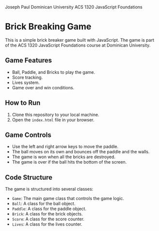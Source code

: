 Joseph Paul
Dominican University
ACS 1320 JavaScript Foundations

# Brick Breaking Game

This is a simple brick breaker game built with JavaScript. The game is part of the ACS 1320 JavaScript Foundations course at Dominican University.

## Game Features

- Ball, Paddle, and Bricks to play the game.
- Score tracking.
- Lives system.
- Game over and win conditions.

## How to Run

1. Clone this repository to your local machine.
2. Open the `index.html` file in your browser.

## Game Controls

- Use the left and right arrow keys to move the paddle.
- The ball moves on its own and bounces off the paddle and the walls.
- The game is won when all the bricks are destroyed.
- The game is over if the ball hits the bottom of the screen.

## Code Structure

The game is structured into several classes:

- `Game`: The main game class that controls the game logic.
- `Ball`: A class for the ball object.
- `Paddle`: A class for the paddle object.
- `Brick`: A class for the brick objects.
- `Score`: A class for the score counter.
- `Lives`: A class for the lives counter.